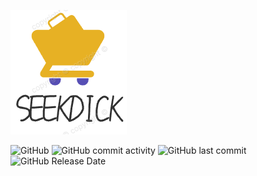 ![seekDick Logo](./seekDick_Logo.png)

![GitHub](https://img.shields.io/github/license/PatriciaOfEnd/seekDick) ![GitHub commit activity](https://img.shields.io/github/commit-activity/w/PatriciaOfEnd/seekDick) ![GitHub last commit](https://img.shields.io/github/last-commit/PatriciaOfEnd/seekDick) ![GitHub Release Date](https://img.shields.io/github/release-date/PatriciaOfEnd/seekDick)

